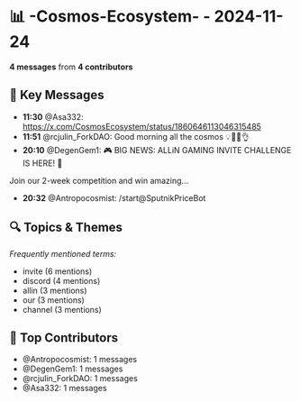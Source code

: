 # 📊 -Cosmos-Ecosystem- - 2024-11-24
**4 messages** from **4 contributors**

## 💬 Key Messages
- **11:30** @Asa332: https://x.com/CosmosEcosystem/status/1860646113046315485
- **11:51** @rcjulin_ForkDAO: Good morning all the cosmos 💡🧉👕👌
- **20:10** @DegenGem1: 🎮 BIG NEWS: ALLiN GAMING INVITE CHALLENGE IS HERE! 🎉

Join our 2-week competition and win amazing...
- **20:32** @Antropocosmist: /start@SputnikPriceBot

## 🔍 Topics & Themes
*Frequently mentioned terms:*
- invite (6 mentions)
- discord (4 mentions)
- allin (3 mentions)
- our (3 mentions)
- channel (3 mentions)

## 👥 Top Contributors
- @Antropocosmist: 1 messages
- @DegenGem1: 1 messages
- @rcjulin_ForkDAO: 1 messages
- @Asa332: 1 messages